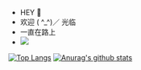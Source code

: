 - HEY :wave:
- 欢迎 ( ^_^)／ 光临
- 一直在路上
- ![](https://img.shields.io/badge/dynamic/json?color=000000&label=GitHub&query=%24.data.totalSubs&suffix=%20followers&url=https%3A%2F%2Fapi.spencerwoo.com%2Fsubstats%2F%3Fsource%3Dgithub%26queryKey%3DWonz5130)

[![Top Langs](https://github-readme-stats.vercel.app/api/top-langs/?username=KeepInlove&layout=compact)](https://github.com/YourUsername/github-readme-stats)
[![Anurag's github stats](https://github-readme-stats.vercel.app/api?username=KeepInlove)](https://github.com/anuraghazra/github-readme-stats)




<!---
KeepInlove/KeepInlove is a ✨ special ✨ repository because its `README.md` (this file) appears on your GitHub profile.
You can click the Preview link to take a look at your changes.
--->
